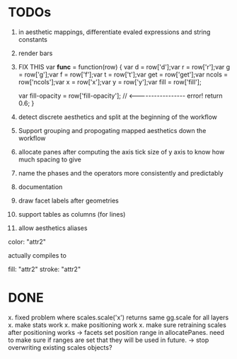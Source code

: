 # TODOs

1. in aesthetic mappings, differentiate evaled expressions and string constants

1. render bars

1. FIX THIS
   var __func__ = function(row) {
     var d = row['d'];var r = row['r'];var g = row['g'];var f = row['f'];var t = row['t'];var get = row['get'];var ncols = row['ncols'];var x = row['x'];var y = row['y'];var fill = row['fill'];

     var fill-opacity = row['fill-opacity']; // <----------------- error!
     return 0.6;
   }

1. detect discrete aesthetics and split at the beginning of the workflow
2. Support grouping and propogating mapped aesthetics down the
   workflow

1. allocate panes after computing the axis tick size of y axis to know how much spacing to give

1. name the phases and the operators more consistently and predictably

1. documentation

1. draw facet labels after geometries

1. support tables as columns (for lines)


1. allow aesthetics aliases

  color: "attr2"

  actually compiles to

  fill: "attr2"
  stroke: "attr2"


# DONE

x. fixed problem where scales.scale('x') returns same gg.scale for all layers
x. make stats work
x. make positioning work
x. make sure retraining scales after positioning works
   -> facets set position range in allocatePanes.  need to make sure if
      ranges are set that they will be used in future.
   -> stop overwriting existing scales objects?


